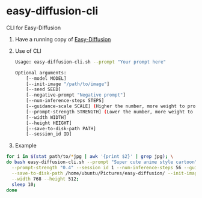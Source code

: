 # easy-diffusion-cli
CLI for Easy-Diffusion

1. Have a running copy of [Easy-Diffusion](https://easydiffusion.github.io/)

2. Use of CLI

   ```bash
   Usage: easy-diffusion-cli.sh --prompt "Your prompt here"

   Optional arguments:
       [--model MODEL]
       [--init-image "/path/to/image"]
       [--seed SEED]
       [--negative-prompt "Negative prompt"]
       [--num-inference-steps STEPS]
       [--guidance-scale SCALE] (Higher the number, more weight to prompt)
       [--prompt-strength STRENGTH] (Lower the number, more weight to init image)
       [--width WIDTH]
       [--height HEIGHT]
       [--save-to-disk-path PATH]
       [--session_id ID]
    ```
3. Example
```bash
for i in $(stat path/to/*jpg | awk '{print $2}' | grep jpg); \
do bash easy-diffusion-cli.sh --prompt "Super cute anime style cartoon" \
  --prompt-strength "0.4" --session_id 1 --num-inference-steps 56 --guidance-scale 8 \
  --save-to-disk-path /home/ubuntu/Pictures/easy-diffusion/ --init-image $i --seed 2555259 \
  --width 768 --height 512;
  sleep 10;
done
```

